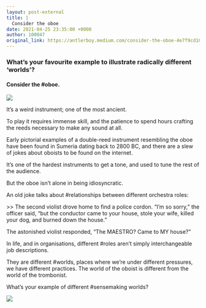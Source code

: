 ```yaml
---
layout: post-external
title: |
  Consider the oboe
date: 2021-04-25 23:35:00 +0000
author: 100047
original_link: https://antlerboy.medium.com/consider-the-oboe-4e7f9cd107?source=rss-97852f5a56ae------2
---
```


### What’s your favourite example to illustrate radically different ‘worlds’?

#### Consider the #oboe.

![](https://cdn-images-1.medium.com/max/640/1*SoZ-_LJiejmULO-QSb1yCA.gif)

It’s a weird instrument; one of the most ancient.

To play it requires immense skill, and the patience to spend hours crafting the reeds necessary to make any sound at all.

Early pictorial examples of a double-reed instrument resembling the oboe have been found in Sumeria dating back to 2800 BC, and there are a slew of jokes about oboists to be found on the internet.

It’s one of the hardest instruments to get a tone, and used to tune the rest of the audience.

But the oboe isn’t alone in being idiosyncratic.

An old joke talks about #relationships between different orchestra roles:

\>\> The second violist drove home to find a police cordon. “I’m so sorry,” the officer said, “but the conductor came to your house, stole your wife, killed your dog, and burned down the house.”

The astonished violist responded, “The MAESTRO? Came to MY house?”

In life, and in organisations, different #roles aren’t simply interchangeable job descriptions.

They are different #worlds, places where we’re under different pressures, we have different practices. The world of the oboist is different from the world of the trombonist.

What’s your example of different #sensemaking worlds?

 ![](https://medium.com/_/stat?event=post.clientViewed&referrerSource=full_rss&postId=4e7f9cd107)
